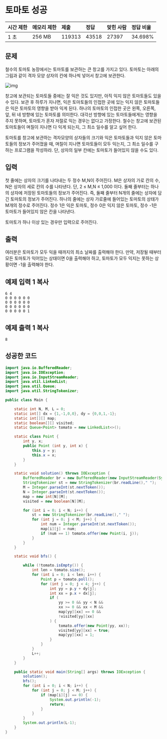 # 토마토 성공

| 시간 제한 | 메모리 제한 | 제출   | 정답  | 맞힌 사람 | 정답 비율 |
| :-------- | :---------- | :----- | :---- | :-------- | :-------- |
| 1 초      | 256 MB      | 119313 | 43518 | 27397     | 34.698%   |

## 문제

철수의 토마토 농장에서는 토마토를 보관하는 큰 창고를 가지고 있다. 토마토는 아래의 그림과 같이 격자 모양 상자의 칸에 하나씩 넣어서 창고에 보관한다. 

![img](https://upload.acmicpc.net/de29c64f-dee7-4fe0-afa9-afd6fc4aad3a/-/preview/)

창고에 보관되는 토마토들 중에는 잘 익은 것도 있지만, 아직 익지 않은 토마토들도 있을 수 있다. 보관 후 하루가 지나면, 익은 토마토들의 인접한 곳에 있는 익지 않은 토마토들은 익은 토마토의 영향을 받아 익게 된다. 하나의 토마토의 인접한 곳은 왼쪽, 오른쪽, 앞, 뒤 네 방향에 있는 토마토를 의미한다. 대각선 방향에 있는 토마토들에게는 영향을 주지 못하며, 토마토가 혼자 저절로 익는 경우는 없다고 가정한다. 철수는 창고에 보관된 토마토들이 며칠이 지나면 다 익게 되는지, 그 최소 일수를 알고 싶어 한다.

토마토를 창고에 보관하는 격자모양의 상자들의 크기와 익은 토마토들과 익지 않은 토마토들의 정보가 주어졌을 때, 며칠이 지나면 토마토들이 모두 익는지, 그 최소 일수를 구하는 프로그램을 작성하라. 단, 상자의 일부 칸에는 토마토가 들어있지 않을 수도 있다.

## 입력

첫 줄에는 상자의 크기를 나타내는 두 정수 M,N이 주어진다. M은 상자의 가로 칸의 수, N은 상자의 세로 칸의 수를 나타낸다. 단, 2 ≤ M,N ≤ 1,000 이다. 둘째 줄부터는 하나의 상자에 저장된 토마토들의 정보가 주어진다. 즉, 둘째 줄부터 N개의 줄에는 상자에 담긴 토마토의 정보가 주어진다. 하나의 줄에는 상자 가로줄에 들어있는 토마토의 상태가 M개의 정수로 주어진다. 정수 1은 익은 토마토, 정수 0은 익지 않은 토마토, 정수 -1은 토마토가 들어있지 않은 칸을 나타낸다.

토마토가 하나 이상 있는 경우만 입력으로 주어진다.

## 출력

여러분은 토마토가 모두 익을 때까지의 최소 날짜를 출력해야 한다. 만약, 저장될 때부터 모든 토마토가 익어있는 상태이면 0을 출력해야 하고, 토마토가 모두 익지는 못하는 상황이면 -1을 출력해야 한다.

## 예제 입력 1 복사

```
6 4
0 0 0 0 0 0
0 0 0 0 0 0
0 0 0 0 0 0
0 0 0 0 0 1
```

## 예제 출력 1 복사

```
8
```



## 성공한 코드

~~~java
import java.io.BufferedReader;
import java.io.IOException;
import java.io.InputStreamReader;
import java.util.LinkedList;
import java.util.Queue;
import java.util.StringTokenizer;

public class Main {

    static int N, M, L = 0;
    static int[] dx = {1,-1,0,0}, dy = {0,0,1,-1};
    static int[][] map;
    static boolean[][] visited;
    static Queue<Point> tomato = new LinkedList<>();

    static class Point {
        int y, x;
        public Point (int y, int x) {
            this.y = y;
            this.x = x;
        }
    }

    static void solution() throws IOException {
        BufferedReader br = new BufferedReader(new InputStreamReader(System.in));
        StringTokenizer st = new StringTokenizer(br.readLine()," ");
        M = Integer.parseInt(st.nextToken());
        N = Integer.parseInt(st.nextToken());
        map = new int[N][M];
        visited = new boolean[N][M];

        for (int i = 0; i < N; i++) {
            st = new StringTokenizer(br.readLine()," ");
            for (int j = 0; j < M; j++) {
                int num = Integer.parseInt(st.nextToken());
                map[i][j] = num;
                if (num == 1) tomato.offer(new Point(i, j));
            }
        }
    }

    static void bfs() {

        while (!tomato.isEmpty()) {
            int len = tomato.size();
            for (int i = 0; i < len; i++) {
                Point p = tomato.poll();
                for (int j = 0; j < 4; j++) {
                    int yy = p.y + dy[j];
                    int xx = p.x + dx[j];
                    if (
                        yy >= 0 && yy < N &&
                        xx >= 0 && xx < M &&
                        map[yy][xx] == 0 &&
                        !visited[yy][xx]
                    ) {
                        tomato.offer(new Point(yy, xx));
                        visited[yy][xx] = true;
                        map[yy][xx] = 1;
                    }
                }
            }
            L++;
        }
    }

    public static void main(String[] args) throws IOException {
        solution();
        bfs();
        for (int i = 0; i < N; i++) {
            for (int j = 0; j < M; j++) {
                if (map[i][j] == 0) {
                    System.out.println(-1);
                    return;
                }
            }
        }
        System.out.println(L-1);
    }
}
~~~

